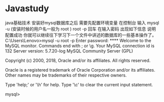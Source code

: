 # Javastudy
java基础技术
安装好mysql数据库之后 需要先配置环境变量 
在控制台 输入 mysql -u (安装时候的用户名一般为 root ) root -p  回车 在输入密码 出现如下信息 说明配置成功
你就可以继续往下学习下一个文件中讲述的数据库的一些基本操作了。
C:\Users\Lenovo>mysql -u root -p
Enter password: ****
Welcome to the MySQL monitor.  Commands end with ; or \g.
Your MySQL connection id is 132
Server version: 5.7.20-log MySQL Community Server (GPL)

Copyright (c) 2000, 2018, Oracle and/or its affiliates. All rights reserved.

Oracle is a registered trademark of Oracle Corporation and/or its
affiliates. Other names may be trademarks of their respective
owners.

Type 'help;' or '\h' for help. Type '\c' to clear the current input statement.

mysql>
